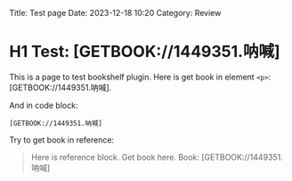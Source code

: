 Title: Test page
Date: 2023-12-18 10:20
Category: Review

# H1 Test: [GETBOOK://1449351.呐喊]

This is a page to test bookshelf plugin. Here is get book in element `<p>`: [GETBOOK://1449351.呐喊].

And in code block:

```
[GETBOOK://1449351.呐喊]
```

Try to get book in reference:

> Here is reference block.
> Get book here.
> Book: [GETBOOK://1449351.呐喊]